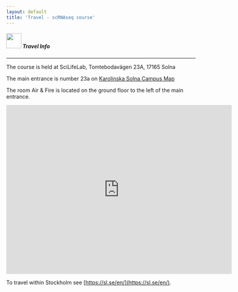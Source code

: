 ```yaml
---
layout: default
title: 'Travel - scRNAseq course'
---
```


##### <img border="0" src="https://www.svgrepo.com/show/4199/placeholder-on-a-map.svg" width="40" height="40"> Travel Info
***

The course is held at SciLifeLab, Tomtebodavägen 23A, 17165 Solna

The main entrance is number 23a on [Karolinska Solna Campus Map](files/karta_campus_solna_16_11_14.pdf)

The room Air & Fire is located on the ground floor to the left of the main entrance. 

<iframe src="https://goo.gl/maps/KRirswDCfGiCMyed6" width="600" height="450" frameborder="0" style="border:0" allowfullscreen></iframe>

To travel within Stockholm see [https://sl.se/en/](https://sl.se/en/).
